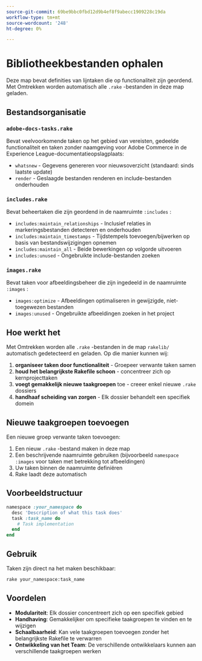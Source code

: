```yaml
---
source-git-commit: 69be9bbc0fbd12d9b4ef8f9abecc1909228c19da
workflow-type: tm+mt
source-wordcount: '248'
ht-degree: 0%

---
```

# Bibliotheekbestanden ophalen

Deze map bevat definities van lijntaken die op functionaliteit zijn geordend. Met Omtrekken worden automatisch alle `.rake` -bestanden in deze map geladen.

## Bestandsorganisatie

### `adobe-docs-tasks.rake`

Bevat veelvoorkomende taken op het gebied van vereisten, gedeelde functionaliteit en taken zonder naamgeving voor Adobe Commerce in de Experience League-documentatieopslagplaats:

- `whatsnew` - Gegevens genereren voor nieuwsoverzicht (standaard: sinds laatste update)
- `render` - Geslaagde bestanden renderen en include-bestanden onderhouden

### `includes.rake`

Bevat beheertaken die zijn geordend in de naamruimte `:includes` :

- `includes:maintain_relationships` - Inclusief relaties in markeringsbestanden detecteren en onderhouden
- `includes:maintain_timestamps` - Tijdstempels toevoegen/bijwerken op basis van bestandswijzigingen opnemen
- `includes:maintain_all` - Beide bewerkingen op volgorde uitvoeren
- `includes:unused` - Ongebruikte include-bestanden zoeken

### `images.rake`

Bevat taken voor afbeeldingsbeheer die zijn ingedeeld in de naamruimte `:images` :

- `images:optimize` - Afbeeldingen optimaliseren in gewijzigde, niet-toegewezen bestanden
- `images:unused` - Ongebruikte afbeeldingen zoeken in het project

## Hoe werkt het

Met Omtrekken worden alle `.rake` -bestanden in de map `rakelib/` automatisch gedetecteerd en geladen. Op die manier kunnen wij:

1. **organiseer taken door functionaliteit** - Groepeer verwante taken samen
2. **houd het belangrijkste Rakefile schoon** - concentreer zich op kernprojecttaken
3. **voegt gemakkelijk nieuwe taakgroepen** toe - creeer enkel nieuwe `.rake` dossiers
4. **handhaaf scheiding van zorgen** - Elk dossier behandelt een specifiek domein

## Nieuwe taakgroepen toevoegen

Een nieuwe groep verwante taken toevoegen:

1. Een nieuw `.rake` -bestand maken in deze map
2. Een beschrijvende naamruimte gebruiken (bijvoorbeeld `namespace :images` voor taken met betrekking tot afbeeldingen)
3. Uw taken binnen de naamruimte definiëren
4. Rake laadt deze automatisch

## Voorbeeldstructuur

```ruby
namespace :your_namespace do
  desc 'Description of what this task does'
  task :task_name do
    # Task implementation
  end
end
```

## Gebruik

Taken zijn direct na het maken beschikbaar:

```bash
rake your_namespace:task_name
```

## Voordelen

- **Modulariteit**: Elk dossier concentreert zich op een specifiek gebied
- **Handhaving**: Gemakkelijker om specifieke taakgroepen te vinden en te wijzigen
- **Schaalbaarheid**: Kan vele taakgroepen toevoegen zonder het belangrijkste Rakefile te verwarren
- **Ontwikkeling van het Team**: De verschillende ontwikkelaars kunnen aan verschillende taakgroepen werken

